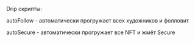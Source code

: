 ﻿Drip скрипты:


autoFollow - автоматически прогружает всех художников и фолловит

autoSecure - автоматически прогружает все NFT и жмёт Secure
